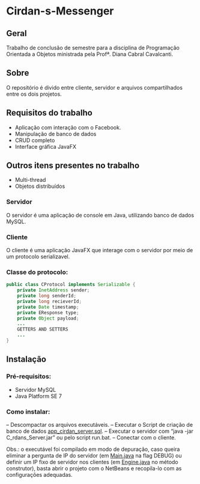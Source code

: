 # Cirdan-s-Messenger
## Geral
Trabalho de conclusão de semestre para a disciplina de Programação Orientada a Objetos ministrada pela Profª. Diana Cabral Cavalcanti.
## Sobre
O repositório é divido entre cliente, servidor e arquivos compartilhados entre os dois projetos.
## Requisitos do trabalho

- Aplicação com interação com o Facebook.
- Manipulação de banco de dados
- CRUD completo
- Interface gráfica JavaFX

## Outros itens presentes no trabalho

- Multi-thread
- Objetos distribuídos

### Servidor
O servidor é uma aplicação de console em Java, utilizando banco de dados MySQL.
### Cliente
O cliente é uma aplicação JavaFX que interage com o servidor por meio de um protocolo serializavel.
### Classe do protocolo:
``` Java
public class CProtocol implements Serializable {
    private InetAddress sender;
    private long senderId;
    private long recieverId;
    private Date timestamp;
    private EResponse type;
    private Object payload;
    ...
    GETTERS AND SETTERS
    ...
}
```

## Instalação
### Pré-requisitos:  
- Servidor MySQL
- Java Platform SE 7
### Como instalar:
– Descompactar os arquivos executáveis.
– Executar o Script de criação de banco de dados [app_cirdan_server.sql](https://github.com/marcelogm/Cirdan-s-Messenger/blob/master/Dist/app_cirdan_server.sql).
– Executar o servidor com “java -jar C_rdans_Server.jar” ou pelo script run.bat.
– Conectar com o cliente.

Obs.: o executável foi compilado em modo de depuração, caso queira eliminar a pergunta de IP do servidor (em [Main.java](https://github.com/marcelogm/Cirdan-s-Messenger/blob/master/C%C3%ADrdans%20Client/src/app/console/Main.java) na flag DEBUG) ou definir um IP fixo de servidor nos clientes (em [Engine.java](https://github.com/marcelogm/Cirdan-s-Messenger/blob/master/C%C3%ADrdans%20Client/src/engine/Engine.java) no método construtor), basta abrir o projeto com o NetBeans e recopila-lo com as configurações adequadas.
